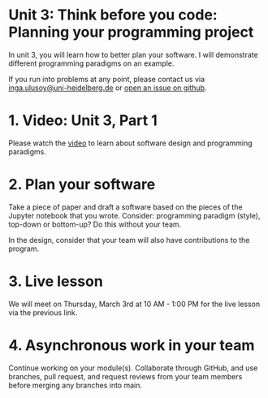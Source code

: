 # Unit 3: Think before you code: Planning your programming project
In unit 3, you will learn how to better plan your software. I will demonstrate different programming paradigms on an example.

If you run into problems at any point, please contact us via inga.ulusoy@uni-heidelberg.de or [open an issue on github](https://docs.github.com/en/github/managing-your-work-on-github/creating-an-issue).

# 1. Video: Unit 3, Part 1
Please watch the [video]() to learn about software design and programming paradigms.

# 2. Plan your software
Take a piece of paper and draft a software based on the pieces of the Jupyter notebook that you wrote. Consider: programming paradigm (style), top-down or bottom-up? Do this without your team.​

In the design, consider that your team will also have contributions to the program.

# 3. Live lesson
We will meet on Thursday, March 3rd at 10 AM - 1:00 PM for the live lesson via the previous link.

# 4. Asynchronous work in your team
Continue working on your module(s). Collaborate through GitHub, and use branches, pull request, and request reviews from your team members before merging any branches into main.

